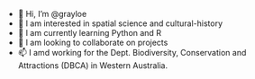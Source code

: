 - 👋 Hi, I’m @grayloe
- 👀 I am interested in spatial science and cultural-history 
- 🌱 I am currently learning Python and R
- 💞️ I am looking to collaborate on projects
- 📫 I amd working for the Dept. Biodiversity, Conservation and Attractions (DBCA) in Western Australia. 

<!---
grayloe/grayloe is a ✨ special ✨ repository because its `README.md` (this file) appears on your GitHub profile.
You can click the Preview link to take a look at your changes.
--->
